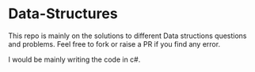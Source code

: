 # Data-Structures

This repo is mainly on the solutions to different Data structions questions and problems. Feel free to fork or raise a PR if you find any error.

I would be mainly writing the code in c#.
